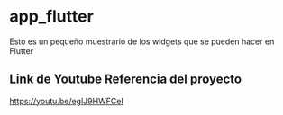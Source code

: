 # app_flutter

Esto es un pequeño muestrario de los widgets que se pueden hacer en Flutter
## Link de Youtube Referencia del proyecto
https://youtu.be/eglJ9HWFCeI
